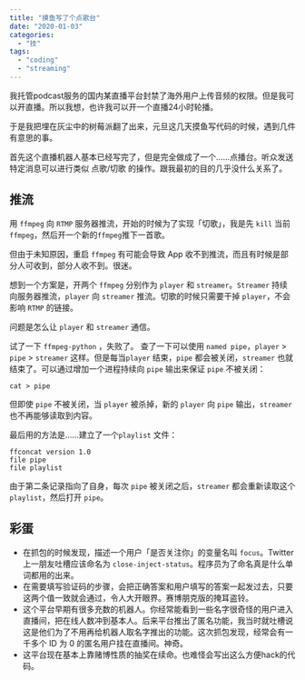 ```yaml
---
title: "摸鱼写了个点歌台"
date: "2020-01-03"
categories: 
  - "技"
tags: 
  - "coding"
  - "streaming"
---
```


我托管podcast服务的国内某直播平台封禁了海外用户上传音频的权限。但是我可以开直播。所以我想，也许我可以开一个直播24小时轮播。

于是我把埋在灰尘中的树莓派翻了出来，元旦这几天摸鱼写代码的时候，遇到几件有意思的事。

首先这个直播机器人基本已经写完了，但是完全做成了一个……点播台。听众发送特定消息可以进行类似 点歌/切歌 的操作。跟我最初的目的几乎没什么关系了。

## 推流

用 `ffmpeg` 向 `RTMP` 服务器推流，开始的时候为了实现「切歌」，我是先 `kill` 当前 `ffmpeg`，然后开一个新的`ffmpeg`推下一首歌。

但由于未知原因，重启 `ffmpeg` 有可能会导致 App 收不到推流，而且有时候是部分人可收到，部分人收不到。很迷。

想到一个方案是，开两个 `ffmpeg` 分别作为 `player` 和 `streamer`。`Streamer` 持续向服务器推流，`player` 向 `streamer` 推流。切歌的时候只需要干掉 `player`，不会影响 `RTMP` 的链接。

问题是怎么让 `player` 和 `streamer` 通信。

试了一下 `ffmpeg-python` ，失败了。 查了一下可以使用 `named pipe`，`player` > `pipe` > `streamer` 这样。但是每当`player` 结束，`pipe` 都会被关闭，`streamer` 也就结束了。可以通过增加一个进程持续向 `pipe` 输出来保证 `pipe` 不被关闭：

```
cat > pipe
```

但即使 `pipe` 不被关闭，当 `player` 被杀掉，新的 `player` 向 `pipe` 输出，`streamer` 也不再能够读取到内容。

最后用的方法是……建立了一个`playlist` 文件：

```
ffconcat version 1.0
file pipe
file playlist
```

由于第二条记录指向了自身，每次 `pipe` 被关闭之后，`streamer` 都会重新读取这个 `playlist`，然后打开 `pipe`。

## 彩蛋

- 在抓包的时候发现，描述一个用户「是否关注你」的变量名叫 `focus`。Twitter 上一朋友吐槽应该命名为 `close-inject-status`。程序员为了命名真是什么单词都用的出来。
- 在需要填写验证码的步骤，会把正确答案和用户填写的答案一起发过去，只要这两个值一致就会通过，令人大开眼界。赛博朋克版的掩耳盗铃。
- 这个平台早期有很多充数的机器人。你经常能看到一些名字很奇怪的用户进入直播间，把在线人数冲到基本人。后来平台推出了匿名功能，我当时就吐槽说这是他们为了不用再给机器人取名字推出的功能。这次抓包发现，经常会有一千多个 ID 为 0 的匿名用户挂在直播间。神奇。
- 这平台现在基本上靠赌博性质的抽奖在续命。也难怪会写出这么方便hack的代码。
